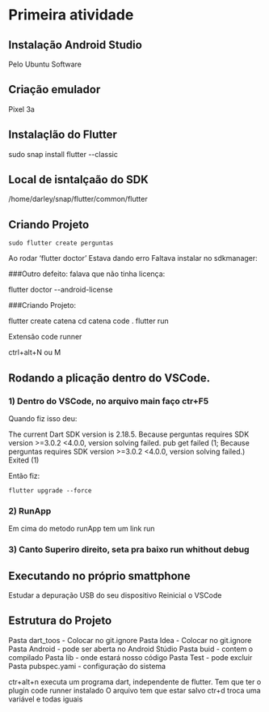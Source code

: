 # Primeira atividade

## Instalação Android Studio

Pelo Ubuntu Software

## Criação emulador 

Pixel 3a

## Instalaçlão do Flutter

sudo snap install flutter --classic

## Local de isntalçaão do SDK

/home/darley/snap/flutter/common/flutter


## Criando Projeto 

~~~ 
sudo flutter create perguntas 
~~~

Ao rodar ‘flutter doctor’ Estava dando erro
Faltava instalar no sdkmanager:

###Outro defeito: falava que não tinha licença:

flutter doctor --android-license

###Criando Projeto:

flutter create catena cd catena code . flutter run

Extensão code runner

ctrl+alt+N ou M

## Rodando a plicação dentro do VSCode. 

### 1) Dentro do VSCode, no arquivo main faço ctr+F5

Quando fiz isso deu:

The current Dart SDK version is 2.18.5.
Because perguntas requires SDK version >=3.0.2 <4.0.0, version solving failed.
pub get failed (1; Because perguntas requires SDK version >=3.0.2 <4.0.0, version solving failed.)
Exited (1)

Então fiz:

~~~
flutter upgrade --force
~~~
### 2) RunApp

Em cima do metodo runApp tem um link run

### 3) Canto Superiro direito, seta pra baixo run whithout debug 

## Executando no próprio smattphone

Estudar a depuração USB do seu dispositivo
Reinicial o VSCode

## Estrutura do Projeto
Pasta dart_toos - Colocar no git.ignore
Pasta Idea - Colocar no git.ignore
Pasta Android - pode ser aberta no Android Stúdio
Pasta buid - contem o compilado
Pasta lib - onde estará nosso código
Pasta Test - pode excluir
Pasta pubspec.yami - configuração do sistema 

ctr+alt+n executa um programa dart, independente de flutter. Tem que ter o plugin code runner instalado O arquivo tem que estar salvo
ctr+d troca uma variável e todas iguais




